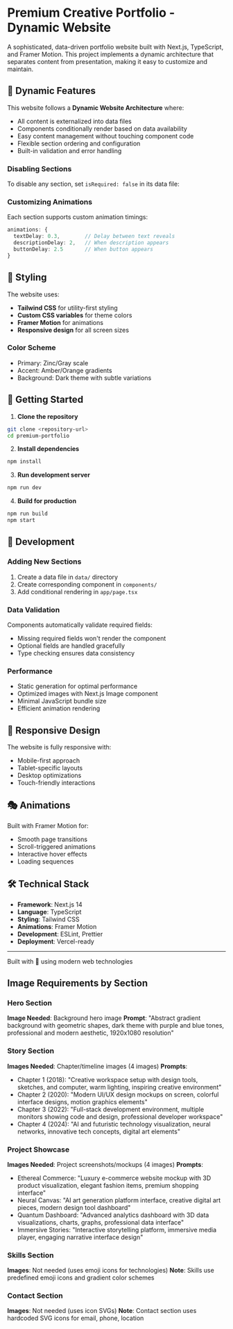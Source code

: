 # Premium Creative Portfolio - Dynamic Website

A sophisticated, data-driven portfolio website built with Next.js, TypeScript, and Framer Motion. This project implements a dynamic architecture that separates content from presentation, making it easy to customize and maintain.

## 🌟 Dynamic Features

This website follows a **Dynamic Website Architecture** where:

- All content is externalized into data files
- Components conditionally render based on data availability
- Easy content management without touching component code
- Flexible section ordering and configuration
- Built-in validation and error handling


### Disabling Sections

To disable any section, set `isRequired: false` in its data file:


### Customizing Animations

Each section supports custom animation timings:

```typescript
animations: {
  textDelay: 0.3,        // Delay between text reveals
  descriptionDelay: 2,   // When description appears
  buttonDelay: 2.5       // When button appears
}
```

## 🎨 Styling

The website uses:

- **Tailwind CSS** for utility-first styling
- **Custom CSS variables** for theme colors
- **Framer Motion** for animations
- **Responsive design** for all screen sizes

### Color Scheme

- Primary: Zinc/Gray scale
- Accent: Amber/Orange gradients
- Background: Dark theme with subtle variations

## 🚀 Getting Started

1. **Clone the repository**

```bash
git clone <repository-url>
cd premium-portfolio
```

2. **Install dependencies**

```bash
npm install
```

3. **Run development server**

```bash
npm run dev
```

4. **Build for production**

```bash
npm run build
npm start
```

## 🔧 Development

### Adding New Sections

1. Create a data file in `data/` directory
2. Create corresponding component in `components/`
3. Add conditional rendering in `app/page.tsx`

### Data Validation

Components automatically validate required fields:

- Missing required fields won't render the component
- Optional fields are handled gracefully
- Type checking ensures data consistency

### Performance

- Static generation for optimal performance
- Optimized images with Next.js Image component
- Minimal JavaScript bundle size
- Efficient animation rendering

## 📱 Responsive Design

The website is fully responsive with:

- Mobile-first approach
- Tablet-specific layouts
- Desktop optimizations
- Touch-friendly interactions

## 🎭 Animations

Built with Framer Motion for:

- Smooth page transitions
- Scroll-triggered animations
- Interactive hover effects
- Loading sequences

## 🛠 Technical Stack

- **Framework**: Next.js 14
- **Language**: TypeScript
- **Styling**: Tailwind CSS
- **Animations**: Framer Motion
- **Development**: ESLint, Prettier
- **Deployment**: Vercel-ready

---

Built with 💜 using modern web technologies

## Image Requirements by Section

### Hero Section

**Image Needed**: Background hero image
**Prompt**: "Abstract gradient background with geometric shapes, dark theme with purple and blue tones, professional and modern aesthetic, 1920x1080 resolution"

### Story Section

**Images Needed**: Chapter/timeline images (4 images)
**Prompts**:

- Chapter 1 (2018): "Creative workspace setup with design tools, sketches, and computer, warm lighting, inspiring creative environment"
- Chapter 2 (2020): "Modern UI/UX design mockups on screen, colorful interface designs, motion graphics elements"
- Chapter 3 (2022): "Full-stack development environment, multiple monitors showing code and design, professional developer workspace"
- Chapter 4 (2024): "AI and futuristic technology visualization, neural networks, innovative tech concepts, digital art elements"

### Project Showcase

**Images Needed**: Project screenshots/mockups (4 images)
**Prompts**:

- Ethereal Commerce: "Luxury e-commerce website mockup with 3D product visualization, elegant fashion items, premium shopping interface"
- Neural Canvas: "AI art generation platform interface, creative digital art pieces, modern design tool dashboard"
- Quantum Dashboard: "Advanced analytics dashboard with 3D data visualizations, charts, graphs, professional data interface"
- Immersive Stories: "Interactive storytelling platform, immersive media player, engaging narrative interface design"

### Skills Section

**Images**: Not needed (uses emoji icons for technologies)
**Note**: Skills use predefined emoji icons and gradient color schemes

### Contact Section

**Images**: Not needed (uses icon SVGs)
**Note**: Contact section uses hardcoded SVG icons for email, phone, location